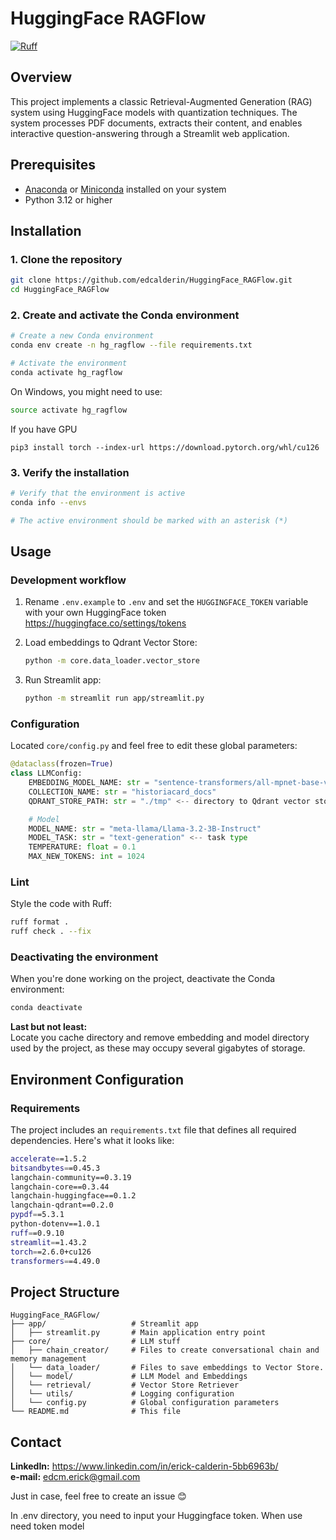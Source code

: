 # HuggingFace RAGFlow
[![Ruff](https://img.shields.io/endpoint?url=https://raw.githubusercontent.com/astral-sh/ruff/main/assets/badge/v2.json)](https://github.com/astral-sh/ruff)
## Overview
This project implements a classic Retrieval-Augmented Generation (RAG) system using HuggingFace models with quantization techniques. The system processes PDF documents, extracts their content, and enables interactive question-answering through a Streamlit web application.

## Prerequisites
- [Anaconda](https://www.anaconda.com/download/) or [Miniconda](https://docs.conda.io/en/latest/miniconda.html) installed on your system
- Python 3.12 or higher

## Installation

### 1. Clone the repository
```bash
git clone https://github.com/edcalderin/HuggingFace_RAGFlow.git
cd HuggingFace_RAGFlow
```

### 2. Create and activate the Conda environment
```bash
# Create a new Conda environment
conda env create -n hg_ragflow --file requirements.txt

# Activate the environment
conda activate hg_ragflow
```

On Windows, you might need to use:
```bash
source activate hg_ragflow
```

If you have GPU
```
pip3 install torch --index-url https://download.pytorch.org/whl/cu126
```

### 3. Verify the installation
```bash
# Verify that the environment is active
conda info --envs

# The active environment should be marked with an asterisk (*)
```

## Usage

### Development workflow
1. Rename `.env.example` to `.env` and set the `HUGGINGFACE_TOKEN` variable with your own HuggingFace token https://huggingface.co/settings/tokens

2. Load embeddings to Qdrant Vector Store:
   ```bash
   python -m core.data_loader.vector_store
   ```

3. Run Streamlit app:
    ```bash
    python -m streamlit run app/streamlit.py
    ```

### Configuration
Located `core/config.py` and feel free to edit these global parameters:

```python
@dataclass(frozen=True)
class LLMConfig:
    EMBEDDING_MODEL_NAME: str = "sentence-transformers/all-mpnet-base-v2" <-- embedding model
    COLLECTION_NAME: str = "historiacard_docs"
    QDRANT_STORE_PATH: str = "./tmp" <-- directory to Qdrant vector store

    # Model
    MODEL_NAME: str = "meta-llama/Llama-3.2-3B-Instruct"
    MODEL_TASK: str = "text-generation" <-- task type
    TEMPERATURE: float = 0.1
    MAX_NEW_TOKENS: int = 1024
```
### Lint
Style the code with Ruff:

```bash
ruff format .
ruff check . --fix
```
### Deactivating the environment
When you're done working on the project, deactivate the Conda environment:

```bash
conda deactivate
```

**Last but not least:**  
Locate you cache directory and remove embedding and model directory used by the project, as these may occupy several gigabytes of storage.

## Environment Configuration

### Requirements
The project includes an `requirements.txt` file that defines all required dependencies. Here's what it looks like:

```bash
accelerate==1.5.2
bitsandbytes==0.45.3
langchain-community==0.3.19
langchain-core==0.3.44
langchain-huggingface==0.1.2
langchain-qdrant==0.2.0
pypdf==5.3.1
python-dotenv==1.0.1
ruff==0.9.10
streamlit==1.43.2
torch==2.6.0+cu126
transformers==4.49.0
```

## Project Structure
```
HuggingFace_RAGFlow/
├── app/                   # Streamlit app
│   ├── streamlit.py       # Main application entry point
├── core/                  # LLM stuff
│   ├── chain_creator/     # Files to create conversational chain and memory management
│   └── data_loader/       # Files to save embeddings to Vector Store.
│   └── model/             # LLM Model and Embeddings
│   └── retrieval/         # Vector Store Retriever
│   └── utils/             # Logging configuration
│   └── config.py          # Global configuration parameters
└── README.md              # This file
```

## Contact
**LinkedIn:** https://www.linkedin.com/in/erick-calderin-5bb6963b/  
**e-mail:** edcm.erick@gmail.com

Just in case, feel free to create an issue 😊

In .env directory, you need to input your Huggingface token.
When use need token model